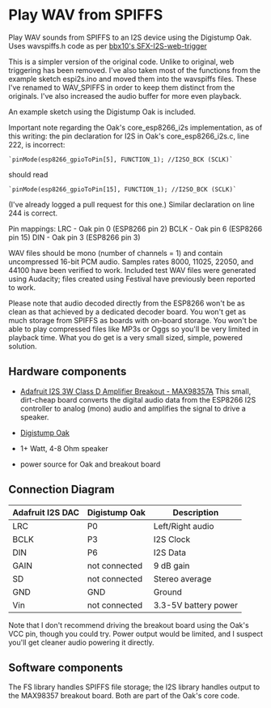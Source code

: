 # Play WAV from SPIFFS
Play WAV sounds from SPIFFS to an I2S device using the Digistump Oak. Uses wavspiffs.h code as per [bbx10's SFX-I2S-web-trigger](https://github.com/bbx10/SFX-I2S-web-trigger)

This is a simpler version of the original code. Unlike to original, web triggering has been removed. I've also taken most of the functions from the example sketch espi2s.ino and moved them into the wavspiffs files. These I've renamed to WAV_SPIFFS in order to keep them distinct from the originals. I've also increased the audio buffer for more even playback.

An example sketch using the Digistump Oak is included.

Important note regarding the Oak's core_esp8266_i2s implementation, as of this writing: the pin declaration for I2S in Oak's core_esp8266_i2s.c, line 222, is incorrect:

    `pinMode(esp8266_gpioToPin[5], FUNCTION_1); //I2SO_BCK (SCLK)`

should read

    `pinMode(esp8266_gpioToPin[15], FUNCTION_1); //I2SO_BCK (SCLK)`

(I've already logged a pull request for this one.) Similar declaration on line 244 is correct.

Pin mappings:  LRC - Oak pin 0 (ESP8266 pin 2)
               BCLK - Oak pin 6 (ESP8266 pin 15)
               DIN - Oak pin 3 (ESP8266 pin 3)
               
WAV files should be mono (number of channels = 1) and contain uncompressed 16-bit PCM audio. Samples rates 8000, 11025, 22050, and 44100 have been verified to work. Included test WAV files were generated using Audacity; files created using Festival have previously been reported to work.

Please note that audio decoded directly from the ESP8266 won't be as clean as that achieved by a dedicated decoder board. You won't get as much storage from SPIFFS as boards with on-board storage. You won't be able to play compressed files like MP3s or Oggs so you'll be very limited in playback time. What you do get is a very small sized, simple, powered solution.

## Hardware components

* [Adafruit I2S 3W Class D Amplifier Breakout - MAX98357A](https://www.adafruit.com/products/3006)
This small, dirt-cheap board converts the digital audio data from the ESP8266 I2S controller to analog (mono) audio and amplifies the signal to drive a speaker.

* [Digistump Oak](http://digistump.com/category/22)

* 1+ Watt, 4-8 Ohm speaker

* power source for Oak and breakout board

## Connection Diagram

Adafruit I2S DAC |Digistump Oak      | Description
-----------------|-------------------|-------------
LRC              |P0                 | Left/Right audio
BCLK             |P3                 | I2S Clock
DIN              |P6                 | I2S Data
GAIN             |not connected      | 9 dB gain
SD               |not connected      | Stereo average
GND              |GND                | Ground
Vin              |not connected      | 3.3-5V battery power

Note that I don't recommend driving the breakout board using the Oak's VCC pin, though you could try. Power output would be limited, and I suspect you'll get cleaner audio powering it directly.

## Software components

The FS library handles SPIFFS file storage; the I2S library handles output to the MAX98357 breakout board. Both are part of the Oak's core code.
